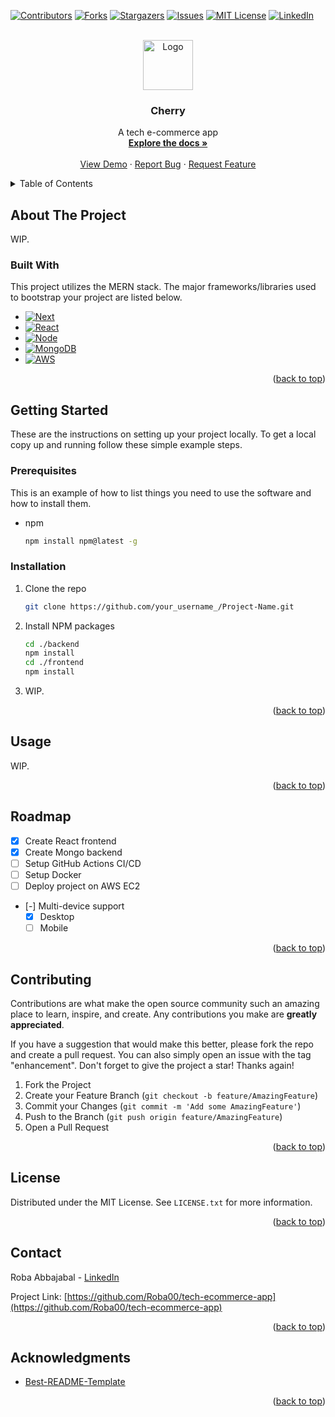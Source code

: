 <!-- Improved compatibility of back to top link: See: https://github.com/othneildrew/Best-README-Template/pull/73 -->
<a id="readme-top"></a>
<!--
*** Thanks for checking out the Best-README-Template. If you have a suggestion
*** that would make this better, please fork the repo and create a pull request
*** or simply open an issue with the tag "enhancement".
*** Don't forget to give the project a star!
*** Thanks again! Now go create something AMAZING! :D
-->



<!-- PROJECT SHIELDS -->
<!--
*** I'm using markdown "reference style" links for readability.
*** Reference links are enclosed in brackets [ ] instead of parentheses ( ).
*** See the bottom of this document for the declaration of the reference variables
*** for contributors-url, forks-url, etc. This is an optional, concise syntax you may use.
*** https://www.markdownguide.org/basic-syntax/#reference-style-links
-->
[![Contributors][contributors-shield]][contributors-url]
[![Forks][forks-shield]][forks-url]
[![Stargazers][stars-shield]][stars-url]
[![Issues][issues-shield]][issues-url]
[![MIT License][license-shield]][license-url]
[![LinkedIn][linkedin-shield]][linkedin-url]



<!-- PROJECT LOGO -->
<br />
<div align="center">
  <a href="https://github.com/Roba00/tech-ecommerce-app">
    <img src="https://roba00.github.io/Midterm_10/images/icons/cherry-logo.svg" alt="Logo" width="80" height="80">
  </a>

  <h3 align="center">Cherry</h3>

  <p align="center">
    A tech e-commerce app
    <br />
    <a href=""><strong>Explore the docs »</strong></a>
    <br />
    <br />
    <a href="">View Demo</a>
    ·
    <a href="https://github.com/Roba00/tech-ecommerce-app/issues/new?labels=bug&template=bug-report---.md">Report Bug</a>
    ·
    <a href="https://github.com/Roba00/tech-ecommerce-app/issues/new?labels=enhancement&template=feature-request---.md">Request Feature</a>
  </p>
</div>



<!-- TABLE OF CONTENTS -->
<details>
  <summary>Table of Contents</summary>
  <ol>
    <li>
      <a href="#about-the-project">About The Project</a>
      <ul>
        <li><a href="#built-with">Built With</a></li>
      </ul>
    </li>
    <li>
      <a href="#getting-started">Getting Started</a>
      <ul>
        <li><a href="#prerequisites">Prerequisites</a></li>
        <li><a href="#installation">Installation</a></li>
      </ul>
    </li>
    <li><a href="#usage">Usage</a></li>
    <li><a href="#roadmap">Roadmap</a></li>
    <li><a href="#contributing">Contributing</a></li>
    <li><a href="#license">License</a></li>
    <li><a href="#contact">Contact</a></li>
    <li><a href="#acknowledgments">Acknowledgments</a></li>
  </ol>
</details>



<!-- ABOUT THE PROJECT -->
## About The Project
WIP.

### Built With

This project utilizes the MERN stack. The major frameworks/libraries used to bootstrap your project are listed below.

* [![Next][Next.js]][Next-url]
* [![React][React.js]][React-url]
* [![Node][Node.js]][Node-url]
* [![MongoDB][MongoDB]][MongoDB-url]
* [![AWS][AWS]][AWS-url]

<p align="right">(<a href="#readme-top">back to top</a>)</p>



<!-- GETTING STARTED -->
## Getting Started

These are the instructions on setting up your project locally.
To get a local copy up and running follow these simple example steps.

### Prerequisites

This is an example of how to list things you need to use the software and how to install them.
* npm
  ```sh
  npm install npm@latest -g
  ```

### Installation

1. Clone the repo
   ```sh
   git clone https://github.com/your_username_/Project-Name.git
   ```
2. Install NPM packages
   ```sh
   cd ./backend
   npm install
   cd ./frontend
   npm install
   ```
3. WIP.

<p align="right">(<a href="#readme-top">back to top</a>)</p>



<!-- USAGE EXAMPLES -->
## Usage

WIP.

<p align="right">(<a href="#readme-top">back to top</a>)</p>



<!-- ROADMAP -->
## Roadmap

- [x] Create React frontend
- [X] Create Mongo backend
- [ ] Setup GitHub Actions CI/CD
- [ ] Setup Docker
- [ ] Deploy project on AWS EC2
- [-] Multi-device support
    - [X] Desktop
    - [ ] Mobile

<p align="right">(<a href="#readme-top">back to top</a>)</p>



<!-- CONTRIBUTING -->
## Contributing

Contributions are what make the open source community such an amazing place to learn, inspire, and create. Any contributions you make are **greatly appreciated**.

If you have a suggestion that would make this better, please fork the repo and create a pull request. You can also simply open an issue with the tag "enhancement".
Don't forget to give the project a star! Thanks again!

1. Fork the Project
2. Create your Feature Branch (`git checkout -b feature/AmazingFeature`)
3. Commit your Changes (`git commit -m 'Add some AmazingFeature'`)
4. Push to the Branch (`git push origin feature/AmazingFeature`)
5. Open a Pull Request

<p align="right">(<a href="#readme-top">back to top</a>)</p>



<!-- LICENSE -->
## License

Distributed under the MIT License. See `LICENSE.txt` for more information.

<p align="right">(<a href="#readme-top">back to top</a>)</p>



<!-- CONTACT -->
## Contact

Roba Abbajabal - [LinkedIn](https://www.linkedin.com/in/roba-abbajabal/)

Project Link: [https://github.com/Roba00/tech-ecommerce-app](https://github.com/Roba00/tech-ecommerce-app)

<p align="right">(<a href="#readme-top">back to top</a>)</p>



<!-- ACKNOWLEDGMENTS -->
## Acknowledgments

- [Best-README-Template](https://github.com/othneildrew/Best-README-Template)

<p align="right">(<a href="#readme-top">back to top</a>)</p>



<!-- MARKDOWN LINKS & IMAGES -->
<!-- https://www.markdownguide.org/basic-syntax/#reference-style-links -->
[contributors-shield]: https://img.shields.io/github/contributors/Roba00/tech-ecommerce-app.svg?style=for-the-badge
[contributors-url]: https://github.com/Roba00/tech-ecommerce-app/graphs/contributors
[forks-shield]: https://img.shields.io/github/forks/Roba00/tech-ecommerce-app.svg?style=for-the-badge
[forks-url]: https://github.com/Roba00/tech-ecommerce-app/network/members
[stars-shield]: https://img.shields.io/github/stars/Roba00/tech-ecommerce-app.svg?style=for-the-badge
[stars-url]: https://github.com/Roba00/tech-ecommerce-app/stargazers
[issues-shield]: https://img.shields.io/github/issues/Roba00/tech-ecommerce-app.svg?style=for-the-badge
[issues-url]: https://github.com/Roba00/tech-ecommerce-app/issues
[license-shield]: https://img.shields.io/github/license/Roba00/tech-ecommerce-app.svg?style=for-the-badge
[license-url]: https://github.com/Roba00/tech-ecommerce-app/blob/master/LICENSE.txt
[linkedin-shield]: https://img.shields.io/badge/-LinkedIn-black.svg?style=for-the-badge&logo=linkedin&colorB=555
[linkedin-url]: https://linkedin.com/in/roba-abbajabal
[product-screenshot]: images/screenshot.png
[Next.js]: https://img.shields.io/badge/next.js-000000?style=for-the-badge&logo=nextdotjs&logoColor=white
[Next-url]: https://nextjs.org/
[React.js]: https://img.shields.io/badge/React-20232A?style=for-the-badge&logo=react&logoColor=61DAFB
[React-url]: https://reactjs.org/
[Express]: https://img.shields.io/badge/Express.js-404D59?style=for-the-badge
[Express-url]: https://expressjs.com/
[Node.js]: https://img.shields.io/badge/Node.js-43853D?style=for-the-badge&logo=node.js&logoColor=white
[Node-url]: https://nodejs.org/
[MongoDB]: https://img.shields.io/badge/MongoDB-4EA94B?style=for-the-badge&logo=mongodb&logoColor=white
[MongoDB-url]: https://www.mongodb.com/
[AWS]: https://img.shields.io/badge/Amazon_AWS-232F3E?style=for-the-badge&logo=amazon-aws&logoColor=white
[AWS-url]: https://aws.amazon.com/
